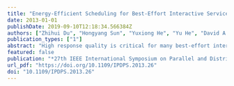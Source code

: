 ```yaml
---
title: "Energy-Efficient Scheduling for Best-Effort Interactive Services to Achieve High Response Quality"
date: 2013-01-01
publishDate: 2019-09-10T12:18:34.566384Z
authors: ["Zhihui Du", "Hongyang Sun", "Yuxiong He", "Yu He", "David A. Bader", "Huazhe Zhang"]
publication_types: ["1"]
abstract: "High response quality is critical for many best-effort interactive services, and at the same time, reducing energy consumption can directly reduce the operational cost of service providers. In this paper, we study the quality-energy tradeoff for such services by using a composite performance metric that captures their relative importance in practice: Service providers usually grant top priority to quality guarantee and explore energy saving secondly. We consider scheduling on multicore systems with core-level DVFS support and a power budget. Our solution consists of two steps. First, we employ an equal sharing principle for both job and power distribution. Specifically, we present a “Cumulative Round-Robin” policy to distribute the jobs onto the cores, and a “Water-Filling” policy to distribute the power dynamically among the cores. Second, we exploit the concave quality function of many best-effort applications, and develop Online-QE, a myopic optimal online algorithm for scheduling jobs on a single-core system. Combining the two steps together, we present a heuristic online algorithm, called DES (Dynamic Equal Sharing), for scheduling best-effort interactive services on multicore systems. The simulation results based on a web search engine application show that DES takes advantage of the core-level DVFS architecture and exploits the concave quality function of best-effort applications to achieve high service quality with low energy consumption."
featured: false
publication: "*27th IEEE International Symposium on Parallel and Distributed Processing, IPDPS 2013, Cambridge, MA, USA, May 20-24, 2013*"
url_pdf: "https://doi.org/10.1109/IPDPS.2013.26"
doi: "10.1109/IPDPS.2013.26"
---
```


